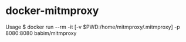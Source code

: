 # docker-mitmproxy
Usage
$ docker run --rm -it [-v $PWD:/home/mitmproxy/.mitmproxy] -p 8080:8080 babim/mitmproxy
